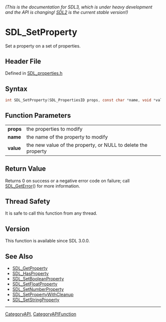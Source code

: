 ###### (This is the documentation for SDL3, which is under heavy development and the API is changing! [SDL2](https://wiki.libsdl.org/SDL2/) is the current stable version!)
# SDL_SetProperty

Set a property on a set of properties.

## Header File

Defined in [SDL_properties.h](https://github.com/libsdl-org/SDL/blob/main/include/SDL3/SDL_properties.h)

## Syntax

```c
int SDL_SetProperty(SDL_PropertiesID props, const char *name, void *value);

```

## Function Parameters

|               |                                                               |
| ------------- | ------------------------------------------------------------- |
| **props**     | the properties to modify                                      |
| **name**      | the name of the property to modify                            |
| **value**     | the new value of the property, or NULL to delete the property |

## Return Value

Returns 0 on success or a negative error code on failure; call
[SDL_GetError](SDL_GetError)() for more information.

## Thread Safety

It is safe to call this function from any thread.

## Version

This function is available since SDL 3.0.0.

## See Also

* [SDL_GetProperty](SDL_GetProperty)
* [SDL_HasProperty](SDL_HasProperty)
* [SDL_SetBooleanProperty](SDL_SetBooleanProperty)
* [SDL_SetFloatProperty](SDL_SetFloatProperty)
* [SDL_SetNumberProperty](SDL_SetNumberProperty)
* [SDL_SetPropertyWithCleanup](SDL_SetPropertyWithCleanup)
* [SDL_SetStringProperty](SDL_SetStringProperty)

----
[CategoryAPI](CategoryAPI), [CategoryAPIFunction](CategoryAPIFunction)


